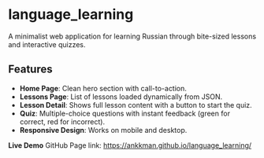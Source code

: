 # language_learning
A minimalist web application for learning Russian through bite-sized lessons and interactive quizzes.

## Features
- **Home Page**: Clean hero section with call-to-action.
- **Lessons Page**: List of lessons loaded dynamically from JSON.
- **Lesson Detail**: Shows full lesson content with a button to start the quiz.
- **Quiz**: Multiple-choice questions with instant feedback (green for correct, red for incorrect).
- **Responsive Design**: Works on mobile and desktop.

**Live Demo**
GitHub Page link: https://ankkman.github.io/language_learning/
